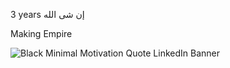  3 years إن شى الله

Making Empire

![Black Minimal Motivation Quote LinkedIn Banner](https://github.com/user-attachments/assets/c3dd51ab-c766-4300-8ff7-8f3d0873ec4b)
